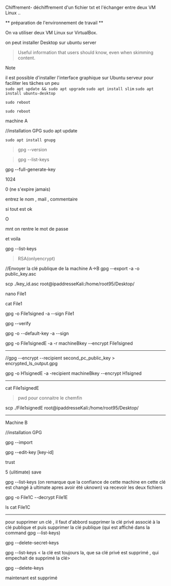 Chiffrement- déchiffrement d'un fichier txt et l'échanger entre deux VM Linux ..



** préparation de l'environnement de travail **

On va utiliser deux VM Linux sur VirtualBox.

on peut installer Desktop sur ubuntu server

> Useful information that users should know, even when skimming content.

> [!NOTE]
> il est possible d'installer l'interface graphique sur Ubuntu serveur pour faciliter les tâches un peu<br>
> ```sudo apt update && sudo apt upgrade```
> ```sudo apt install slim```
> ```sudo apt install ubuntu-desktop```
> ```
> sudo reboot
> ```

 ```
 sudo reboot
 ```



machine A 


//installation GPG
sudo apt update
```
sudo apt install gnupg
```

> gpg --version 


> gpg --list-keys

gpg --full-generate-key

1024

0
(ne s'expire jamais)

entrez le nom , mail , commentaire 

si tout est ok 

O

mnt on rentre le mot de passe

et voila 

gpg --list-keys

> RSA(onlyencrypt)

//Envoyer la clé publique de la machine A->B 
gpg --export -a -o public_key.asc <keyID>

scp ./key_id.asc  root@ipaddresseKali:/home/root95/Desktop/

nano File1

cat File1

gpg -o File1signed -a --sign File1

gpg --verify <fileName>

gpg -o <outPutFile> --default-key  <keyiDtoSign> -a --sign <fileToSign>

gpg -o File1signedE -a -r machineBkey --encrypt File1signed 

---
//gpg --encrypt --recipient second_pc_public_key > encrypted_ls_output.gpg

gpg -o H1signedE -a -recipient machineBkey --encrypt H1signed 

---

cat File1signedE

> pwd pour connaitre le chemfin

scp ./File1signedE  root@ipaddresseKali:/home/root95/Desktop/

 ---
 Machine B 

//installation GPG

gpg --import <fichierCle>

gpg --edit-key [key-id]

trust

5
(ulitimate)
save

gpg --list-keys
(on remarque que la confiance de cette machine en cette clé est changé à ultimate apres avoir été uknown)
va recevoir les deux fichiers

gpg -o File1C --decrypt File1E

ls
cat File1C

***

pour supprimer un clé , il faut d'abbord supprimer la clé privé associé à la clé publique et puis supprimer la clé publique (qui est affiché dans la command gpg --list-keys)

gpg --delete-secret-keys <ClePubliqueASupprime>

gpg --list-keys 
< la clé est toujours la, que sa clé privé est supprimé , qui empechait de supprimé la clé>

gpg --delete-keys <ClePubliqueASupprime>

maintenant est supprimé
